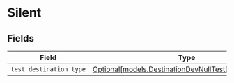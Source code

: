 # Silent


## Fields

| Field                                                                                                        | Type                                                                                                         | Required                                                                                                     | Description                                                                                                  |
| ------------------------------------------------------------------------------------------------------------ | ------------------------------------------------------------------------------------------------------------ | ------------------------------------------------------------------------------------------------------------ | ------------------------------------------------------------------------------------------------------------ |
| `test_destination_type`                                                                                      | [Optional[models.DestinationDevNullTestDestinationType]](../models/destinationdevnulltestdestinationtype.md) | :heavy_minus_sign:                                                                                           | N/A                                                                                                          |